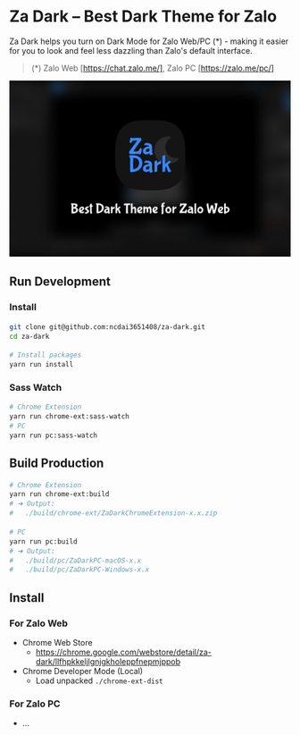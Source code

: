 # Za Dark – Best Dark Theme for Zalo

Za Dark helps you turn on Dark Mode for Zalo Web/PC (*) - making it easier for you to look and feel less dazzling than Zalo's default interface.

> (*) Zalo Web [https://chat.zalo.me/], Zalo PC [https://zalo.me/pc/]

![Za Dark – Best Dark Theme for Zalo](./Screenshot.png)
## Run Development

### Install

```bash
git clone git@github.com:ncdai3651408/za-dark.git
cd za-dark

# Install packages
yarn run install
```

### Sass Watch

```bash
# Chrome Extension
yarn run chrome-ext:sass-watch
# PC
yarn run pc:sass-watch
```

## Build Production

```bash
# Chrome Extension
yarn run chrome-ext:build
# ➜ Output:
#   ./build/chrome-ext/ZaDarkChromeExtension-x.x.zip

# PC
yarn run pc:build
# ➜ Output:
#   ./build/pc/ZaDarkPC-macOS-x.x
#   ./build/pc/ZaDarkPC-Windows-x.x
```

## Install
### For Zalo Web
- Chrome Web Store
  - https://chrome.google.com/webstore/detail/za-dark/llfhpkkeljlgnjgkholeppfnepmjppob
- Chrome Developer Mode (Local)
  - Load unpacked `./chrome-ext-dist`

### For Zalo PC
- ...
